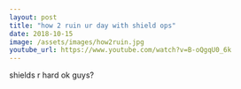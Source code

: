 ```yaml
---
layout: post
title: "how 2 ruin ur day with shield ops"
date: 2018-10-15
image: /assets/images/how2ruin.jpg
youtube_url: https://www.youtube.com/watch?v=B-oQgqU0_6k
---
```


shields r hard ok guys?